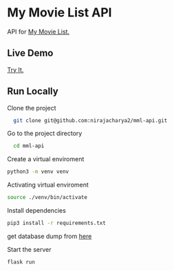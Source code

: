 # My Movie List API



API for [My Movie List.](https://github.com/iw2d-rn/my_movie_list_live)
## Live Demo

[Try It.](https://MyMovieListApi.iw2d-rn.repl.co/)



## Run Locally

Clone the project

```bash
  git clone git@github.com:nirajacharya2/mml-api.git
```

Go to the project directory

```bash
  cd mml-api
```

Create a virtual enviroment

```bash
python3 -m venv venv
```

Activating  virtual enviroment
```bash
source ./venv/bin/activate
```

Install dependencies

```bash 
pip3 install -r requirements.txt
```

get database dump from [here](https://drive.google.com/file/d/1FEAxzixt7Oxifq2UNBUppMvM6QIbL3Zd/view?usp=sharing)

Start the server
```bash 
flask run
```